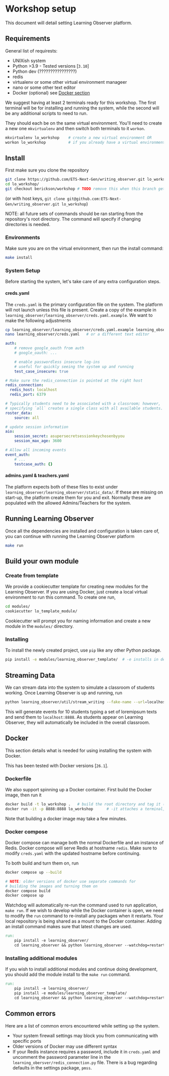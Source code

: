 # Workshop setup

This document will detail setting Learning Observer platform.

## Requirements

General list of requirests:

- UNIXish system
- Python >3.9 - Tested versions [`3.10`]
- Python dev (????????????????)
- redis
- virtualenv or some other virtual environment manageer
- nano or some other text editor
- Docker (optional) see [Docker section](/#Docker)

We suggest having at least 2 terminals ready for this workshop. The first terminal will be for installing and running the system, while the second will be any additional scripts to need to run.

They should each be on the same virtual environment. You'll need to create a new one `mkvirtualenv` and then switch both terminals to it `workon`.

```bash
mkvirtualenv lo_workshop    # create a new virtual environment OR
workon lo_workshop          # if you already have a virtual environment, switch to it
```

## Install

First make sure you clone the repository

```bash
git clone https://github.com/ETS-Next-Gen/writing_observer.git lo_workshop
cd lo_workshop/
git checkout berickson/workshop # TODO remove this when this branch gets merged in
```

(or with host keys, `git clone git@github.com:ETS-Next-Gen/writing_observer.git lo_workshop`)

NOTE: all future sets of commands should be ran starting from the repository's root directory. The command will specify if changing directories is needed.

### Environments

Make sure you are on the virtual environment, then run the install command:

```bash
make install
```

### System Setup

Before starting the system, let's take care of any extra configuration steps.

#### creds.yaml

The `creds.yaml` is the primary configuration file on the system. The platform will not launch unless this file is present. Create a copy of the example in `learning_observer/learning_observer/creds.yaml.example`. We want to make the following adjustments

```bash
cp learning_observer/learning_observer/creds.yaml.example learning_observer/creds.yaml
nano learning_observer/creds.yaml   # or a different text editor
```

```yaml
auth:
    # remove google_oauth from auth
    # google_oauth: ...

    # enable passwordless insecure log-ins
    # useful for quickly seeing the system up and running
    test_case_insecure: true

# Make sure the redis_connection is pointed at the right host
redis_connection:
  redis_host: localhost
  redis_port: 6379

# Typically students need to be associated with a classroom; however,
# specifying `all` creates a single class with all available students.
roster_data:
    source: all

# update session information
aio:
    session_secret: asupersecretsessionkeychosenbyyou
    session_max_age: 3600

# Allow all incoming events
event_auth:
    # ...
    testcase_auth: {}
```

#### admins.yaml & teachers.yaml

The platform expects both of these files to exist under `learning_observer/learning_observer/static_data/`. If these are missing on start-up, the platform create them for you and exit. Normally these are populated with the allowed Admins/Teachers for the system.

## Running Learning Observer

Once all the dependencies are installed and configuration is taken care of, you can continue with running the Learning Observer platform

```bash
make run
```

## Build your own module

### Create from template

We provide a cookiecutter template for creating new modules for the Learning Observer. If you are using Docker, just create a local virtual environment to run this command. To create one run,

```bash
cd modules/
cookiecutter lo_template_module/
```

Cookiecutter will prompt you for naming information and create a new module in the `modules/` directory.

### Installing

To install the newly created project, use `pip` like any other Python package.

```bash
pip install -e modules/learning_observer_template/  # -e installs in develop mode so changes are reflected in the package immediately
```

## Streaming Data

We can stream data into the system to simulate a classroom of students working. Once Learning Observer is up and running, run

```bash
python learning_observer/util/stream_writing --fake-name --url=localhost:8888 --streams=10
```

This will generate events for 10 students typing a set of loremipsum texts and send them to `localhost:8888`. As students appear on Learning Observer, they will automatically be included in the overall classroom.

## Docker

This section details what is needed for using installing the system with Docker.

This has been tested with Docker versions [`26.1`].

### Dockerfile

We also support spinning up a Docker container. First build the Docker image, then run it

```bash
docker build -t lo_workshop .   # build the root directory and tag it (-t) as `lo_workshop`
docker run -it -p 8888:8888 lo_workshop      # -it attaches a terminal, -p attaches local port 8888 to dockers 8888 port
```

Note that building a docker image may take a few minutes.

### Docker compose

Docker compose can manage both the normal Dockerfile and an instance of Redis. Docker compose will serve Redis at hostname `redis`. Make sure to modify `creds.yaml` with the updated hostname before continuing.

To both build and turn them on, run

```bash
docker compose up --build

# NOTE: older versions of docker use separate commands for
# building the images and turning them on
docker compose build
docker compose up
```

Watchdog will automatically re-run the command used to run application, `make run`. If we wish to develop while the Docker container is open, we need to modify the `run` command to re-install any packages when it restarts. Your local repository is being shared as a mount to the Docker container. Adding an install command makes sure that latest changes are used.

```Makefile
run:
    pip install -e learning_observer/
    cd learning_observer && python learning_observer --watchdog=restart
```

### Installing additional modules

If you wish to install additional modules and continue doing development, you should add the module install to the `make run` command.

```Makefile
run:
    pip install -e learning_observer/
    pip install -e modules/learning_observer_template/
    cd learning_observer && python learning_observer --watchdog=restart
```

## Common errors

Here are a list of common errors encountered while setting up the system.

- Your system firewall settings may block you from communicating with specific ports
- Older versions of Docker may use different syntax
- If your Redis instance requires a password, include it in `creds.yaml` and uncomment the password parameter line in the `learning_obersver/redis_connection.py` file. There is a bug regarding defaults in the settings package, `pmss`.
